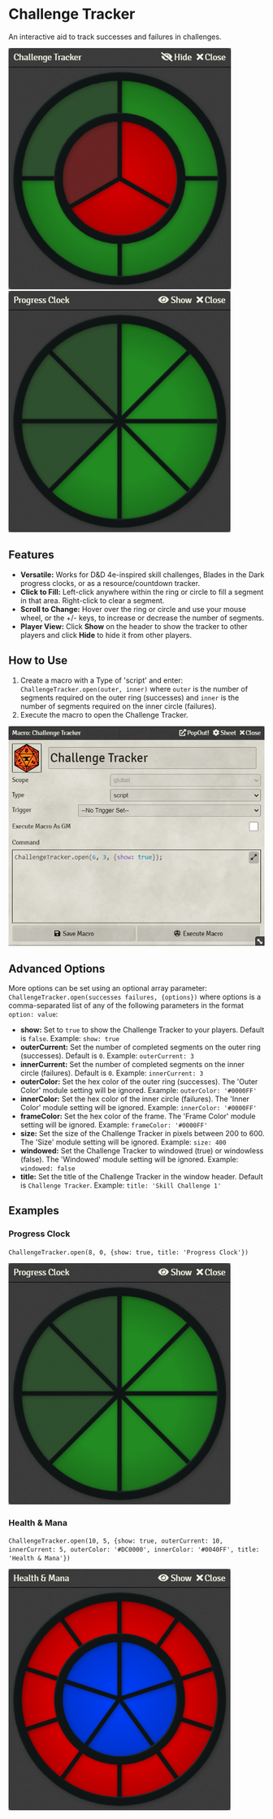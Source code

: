 # Challenge Tracker
An interactive aid to track successes and failures in challenges.  

![challenge-tracker](./images/challenge-tracker.png) ![challenge-tracker](./images/challenge-tracker-progress-clock.png)

## Features
- **Versatile:** Works for D&D 4e-inspired skill challenges, Blades in the Dark progress clocks, or as a resource/countdown tracker.
- **Click to Fill:** Left-click anywhere within the ring or circle to fill a segment in that area. Right-click  to clear a segment.
- **Scroll to Change:** Hover over the ring or circle and use your mouse wheel, or the +/- keys, to increase or decrease the number of segments.
- **Player View:** Click **Show** on the header to show the tracker to other players and click **Hide** to hide it from other players.

## How to Use
1. Create a macro with a Type of 'script' and enter: `ChallengeTracker.open(outer, inner)` where `outer` is the number of segments required on the outer ring (successes) and `inner` is the number of segments required on the inner circle (failures).
2. Execute the macro to open the Challenge Tracker.

![challenge-tracker-macro](./images/challenge-tracker-macro.png)

## Advanced Options
More options can be set  using an optional array parameter: `ChallengeTracker.open(successes failures, {options})` where options is a comma-separated list of any of the following parameters in the format `option: value`:
- **show:** Set to `true` to show the Challenge Tracker to your players. Default is `false`. Example: `show: true`
- **outerCurrent:** Set the number of completed segments on the outer ring (successes). Default is `0`. Example: `outerCurrent: 3`
- **innerCurrent:** Set the number of completed segments on the inner circle (failures). Default is `0`. Example: `innerCurrent: 3`
- **outerColor:** Set the hex color of the outer ring (successes). The 'Outer Color' module setting will be ignored. Example: `outerColor: '#0000FF'`
- **innerColor:** Set the hex color of the inner circle (failures). The 'Inner Color' module setting will be ignored. Example: `innerColor: '#0000FF'`
- **frameColor:** Set the hex color of the frame. The 'Frame Color' module setting will be ignored. Example: `frameColor: '#0000FF'`
- **size:** Set the size of the Challenge Tracker in pixels between 200 to 600. The 'Size' module setting will be ignored. Example: `size: 400`
- **windowed:** Set the Challenge Tracker to windowed (true) or windowless (false). The 'Windowed' module setting will be ignored. Example: `windowed: false`
- **title:** Set the title of the Challenge Tracker in the window header. Default is `Challenge Tracker`. Example: `title: 'Skill Challenge 1'`

## Examples
### Progress Clock
`ChallengeTracker.open(8, 0, {show: true, title: 'Progress Clock'})`

![challenge-tracker-macro](./images/challenge-tracker-progress-clock.png)

### Health & Mana
`ChallengeTracker.open(10, 5, {show: true, outerCurrent: 10, innerCurrent: 5, outerColor: '#DC0000', innerColor: '#0040FF', title: 'Health & Mana'})`  

![challenge-tracker-macro](./images/challenge-tracker-health-mana.png)



